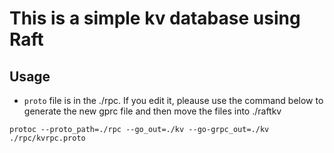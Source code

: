 # This is a simple kv database using Raft 

## Usage

- `proto` file is in the ./rpc. If you edit it, pleause use the command below to generate the new gprc file and then move the files into ./raftkv

```shell
protoc --proto_path=./rpc --go_out=./kv --go-grpc_out=./kv ./rpc/kvrpc.proto
```